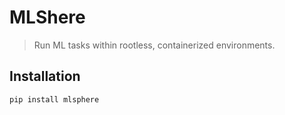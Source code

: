 # MLShere

> Run ML tasks within rootless, containerized environments.

## Installation

```bash
pip install mlsphere
```
